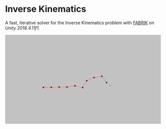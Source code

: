 # Inverse Kinematics

A fast, iterative solver for the Inverse Kinematics problem with [FABRIK](http://www.andreasaristidou.com/publications/papers/FABRIK.pdf) on *Unity 2018.4.11f1*.

![Image](/Images/capture.gif)
